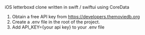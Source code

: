 
iOS letterboxd clone written in swift / swiftui using CoreData

1. Obtain a free API key from https://developers.themoviedb.org
2. Create a .env file in the root of the project.
3. Add API_KEY={your api key} to your .env file

